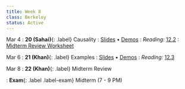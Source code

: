 ```yaml
---
title: Week 8
class: Berkeley
status: Active
---
```


Mar 4
: **20 (Sahai)**{: .label} Causality
   : [Slides](https://docs.google.com/presentation/d/1jwzGdNlrgtPEBqKWM6SsFHUSyOhk6zn9kfLcUX-U2M8/edit?usp=sharing) &#8226; [Demos](https://data8.datahub.berkeley.edu/hub/user-redirect/git-pull?repo=https%3A%2F%2Fgithub.com%2Fdata-8%2Fmaterials-sp24&urlpath=tree%2Fmaterials-sp24%2Flec%2Flec20%2Flec20.ipynb)
: *Reading:* [12.2](https://inferentialthinking.com/chapters/12/2/Causality.html)
   : [Midterm Review Worksheet](https://drive.google.com/file/d/1gPGpltthg-G18fbraJoecy9CbtGNMeQe/view?usp=sharing)

Mar 6
: **21 (Khan)**{: .label} Examples
   : [Slides](https://docs.google.com/presentation/d/1mcKbu3KmYWTiK7tIf_p8483bl4Msnzo2kPdapxaGonM/edit?usp=sharing) &#8226; [Demos](https://data8.datahub.berkeley.edu/hub/user-redirect/git-pull?repo=https%3A%2F%2Fgithub.com%2Fdata-8%2Fmaterials-sp24&urlpath=tree%2Fmaterials-sp24%2Flec%2Flec21%2Flec21_modified.ipynb)
: *Reading:* [12.3](https://inferentialthinking.com/chapters/12/3/Deflategate.html)

Mar 8
: **22 (Khan)**{: .label} Midterm Review
 <!-- : [Slides](#) &#8226; [Demos](#) &#8226; [Blank Demos](#) -->
: **Exam**{: .label .label-exam} Midterm (7 - 9 PM)
